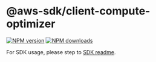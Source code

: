 # @aws-sdk/client-compute-optimizer

[![NPM version](https://img.shields.io/npm/v/@aws-sdk/client-compute-optimizer/beta.svg)](https://www.npmjs.com/package/@aws-sdk/client-compute-optimizer)
[![NPM downloads](https://img.shields.io/npm/dm/@aws-sdk/client-compute-optimizer.svg)](https://www.npmjs.com/package/@aws-sdk/client-compute-optimizer)

For SDK usage, please step to [SDK readme](https://github.com/aws/aws-sdk-js-v3).
